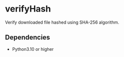 # verifyHash
Verify downloaded file hashed using SHA-256 algorithm.
## Dependencies
- Python3.10 or higher

